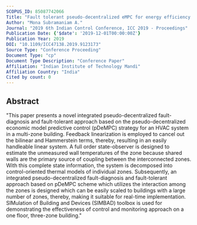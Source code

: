 ```yaml
---
SCOPUS_ID: 85087742066
Title: "Fault tolerant pseudo-decentralized eMPC for energy efficiency in a multi-zone building"
Author: "Mona Subramaniam A."
Journal: "2019 6th Indian Control Conference, ICC 2019 - Proceedings"
Publication Date: {'$date': '2019-12-01T00:00:00Z'}
Publication Year: 2019
DOI: "10.1109/ICC47138.2019.9123173"
Source Type: "Conference Proceeding"
Document Type: "cp"
Document Type Description: "Conference Paper"
Affiliation: "Indian Institute of Technology Mandi"
Affiliation Country: "India"
Cited by count: 0
---
```


## Abstract
"This paper presents a novel integrated pseudo-decentralized fault-diagnosis and fault-tolerant approach based on the pseudo-decentralized economic model predictive control (pDeMPC) strategy for an HVAC system in a multi-zone building. Feedback linearization is employed to cancel out the bilinear and Hammerstein terms, thereby, resulting in an easily handleable linear system. A full order state-observer is designed to estimate the unmeasured wall temperatures of the zone because shared walls are the primary source of coupling between the interconnected zones. With this complete state information, the system is decomposed into control-oriented thermal models of individual zones. Subsequently, an integrated pseudo-decentralized fault-diagnosis and fault-tolerant approach based on pDeMPC scheme which utilizes the interaction among the zones is designed which can be easily scaled to buildings with a large number of zones, thereby, making it suitable for real-time implementation. SIMulation of Building and Devices (SIMBAD) toolbox is used for demonstrating the effectiveness of control and monitoring approach on a one floor, three-zone building."
